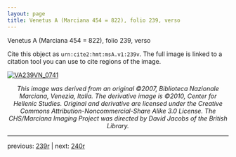 ```yaml
---
layout: page
title: Venetus A (Marciana 454 = 822), folio 239, verso
---
```


Venetus A (Marciana 454 = 822), folio 239, verso

Cite this object as `urn:cite2:hmt:msA.v1:239v`.  The full image is linked to a citation tool you can use to cite regions of the image.

[![VA239VN_0741](http://www.homermultitext.org/iipsrv?IIIF=/project/homer/pyramidal/deepzoom/hmt/vaimg/2017a/VA239VN_0741.tif/full/800,/0/default.jpg)](http://www.homermultitext.org/ict2/?urn=urn:cite2:hmt:vaimg.2017a:VA239VN_0741) 

<p style="text-align: center; font-style: italic;">This image was derived from an original ©2007, Biblioteca Nazionale Marciana, Venezia, Italia. The derivative image is ©2010, Center for Hellenic Studies. Original and derivative are licensed under the Creative Commons Attribution-Noncommercial-Share Alike 3.0 License. The CHS/Marciana Imaging Project was directed by David Jacobs of the British Library.</p>

---

previous: [239r](../239r/) | next: [240r](../240r/)